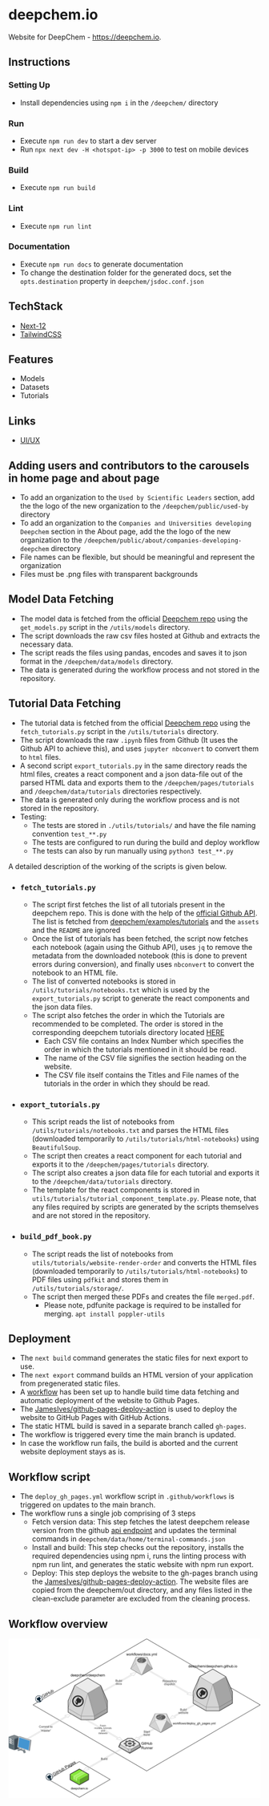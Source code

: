 # deepchem.io

Website for DeepChem - https://deepchem.io.

## Instructions

### Setting Up

- Install dependencies using `npm i` in the `/deepchem/` directory

### Run

- Execute `npm run dev` to start a dev server
- Run `npx next dev -H <hotspot-ip> -p 3000` to test on mobile devices

### Build

- Execute `npm run build`

### Lint

- Execute `npm run lint`

### Documentation

- Execute `npm run docs` to generate documentation
- To change the destination folder for the generated docs, set the `opts.destination` property in `deepchem/jsdoc.conf.json`

## TechStack

- [Next-12](https://nextjs.org/blog/next-12)
- [TailwindCSS](https://tailwindcss.com/)

## Features

- Models
- Datasets
- Tutorials

## Links

- [UI/UX](https://www.figma.com/file/lx8RDjCI7XyzLeUMmP7tCw/DeepChem?node-id=0%3A1&t=fen0Nhme)

## Adding users and contributors to the carousels in home page and about page

- To add an organization to the `Used by Scientific Leaders` section, add the the logo of the new organization to the `/deepchem/public/used-by ` directory
- To add an organization to the `Companies and Universities developing Deepchem` section in the About page, add the the logo of the new organization to the `/deepchem/public/about/companies-developing-deepchem` directory
- File names can be flexible, but should be meaningful and represent the organization
- Files must be .png files with transparent backgrounds

## Model Data Fetching

- The model data is fetched from the official [Deepchem repo](https://github.com/deepchem/deepchem/tree/master/docs/source/api_reference) using the `get_models.py` script in the `/utils/models` directory.
- The script downloads the raw csv files hosted at Github and extracts the necessary data.
- The script reads the files using pandas, encodes and saves it to json format in the `/deepchem/data/models` directory.
- The data is generated during the workflow process and not stored in the repository.

## Tutorial Data Fetching

- The tutorial data is fetched from the official [Deepchem repo](https://github.com/deepchem/deepchem) using the `fetch_tutorials.py` script in the `/utils/tutorials` directory.
- The script downloads the raw `.ipynb` files from Github (It uses the Github API to achieve this), and uses `jupyter nbconvert` to convert them to `html` files.
- A second script `export_tutorials.py` in the same directory reads the html files, creates a react component and a json data-file out of the parsed HTML data and exports them to the `/deepchem/pages/tutorials` and `/deepchem/data/tutorials` directories respectively.
- The data is generated only during the workflow process and is not stored in the repository.
- Testing:
  - The tests are stored in `./utils/tutorials/` and have the file naming convention `test_**.py`
  - The tests are configured to run during the build and deploy workflow
  - The tests can also by run manually using `python3 test_**.py`

A detailed description of the working of the scripts is given below.

- ### `fetch_tutorials.py`

  - The script first fetches the list of all tutorials present in the deepchem repo. This is done with the help of the [official Github API](https://api.github.com/). The list is fetched from [deepchem/examples/tutorials](https://github.com/deepchem/deepchem/tree/master/examples/tutorials) and the `assets` and the `README` are ignored
  - Once the list of tutorials has been fetched, the script now fetches each notebook (again using the Github API), uses `jq` to remove the metadata from the downloaded notebook (this is done to prevent errors during conversion), and finally uses `nbconvert` to convert the notebook to an HTML file.
  - The list of converted notebooks is stored in `/utils/tutorials/notebooks.txt` which is used by the `export_tutorials.py` script to generate the react components and the json data files.
  - The script also fetches the order in which the Tutorials are recommended to be completed. The order is stored in the corresponding
    deepchem tutorials directory located [HERE](https://github.com/deepchem/deepchem/tree/master/examples/tutorials/website-render-order)
    - Each CSV file contains an Index Number which specifies the order in which the tutorials mentioned in it should be read.
    - The name of the CSV file signifies the section heading on the website.
    - The CSV file itself contains the Titles and File names of the tutorials in the order in which they should be read.

- ### `export_tutorials.py`

  - This script reads the list of notebooks from `/utils/tutorials/notebooks.txt` and parses the HTML files (downloaded temporarily to `/utils/tutorials/html-notebooks`) using `BeautifulSoup`.
  - The script then creates a react component for each tutorial and exports it to the `/deepchem/pages/tutorials` directory.
  - The script also creates a json data file for each tutorial and exports it to the `/deepchem/data/tutorials` directory.
  - The template for the react components is stored in `utils/tutorials/tutorial_component_template.py`.
    Please note, that any files required by scripts are generated by the scripts themselves and are not stored in the repository.

- ### `build_pdf_book.py`

  - The script reads the list of notebooks from `utils/tutorials/website-render-order` and converts the HTML files (downloaded temporarily to `/utils/tutorials/html-notebooks`) to PDF files using `pdfkit` and stores them in `/utils/tutorials/storage/`.
  - The script then merged these PDFs and creates the file `merged.pdf`.
    - Please note, pdfunite package is required to be installed for merging. `apt install poppler-utils`


## Deployment

- The `next build` command generates the static files for next export to use.
- The `next export` command builds an HTML version of your application from pregenerated static files.
- A [workflow](#workflow-overview) has been set up to handle build time data fetching and automatic deployment of the website to Github Pages.
- The [JamesIves/github-pages-deploy-action](https://github.com/JamesIves/github-pages-deploy-action) is used to deploy the website to GitHub Pages with GitHub Actions.
- The static HTML build is saved in a separate branch called `gh-pages`.
- The workflow is triggered every time the main branch is updated.
- In case the workflow run fails, the build is aborted and the current website deployment stays as is.

## Workflow script

- The `deploy_gh_pages.yml` workflow script in `.github/workflows` is triggered on updates to the main branch.
- The workflow runs a single job comprising of 3 steps
  - Fetch version data: This step fetches the latest deepchem release version from the github [api endpoint](https://api.github.com/repos/deepchem/deepchem/releases) and updates the terminal commands in `deepchem/data/home/terminal-commands.json`
  - Install and build: This step checks out the repository, installs the required dependencies using npm i, runs the linting process with npm run lint, and generates the static website with npm run export.
  - Deploy: This step deploys the website to the gh-pages branch using the [JamesIves/github-pages-deploy-action](https://github.com/JamesIves/github-pages-deploy-action). The website files are copied from the deepchem/out directory, and any files listed in the clean-exclude parameter are excluded from the cleaning process.

## Workflow overview

![](./public/assets/workflow.png)
